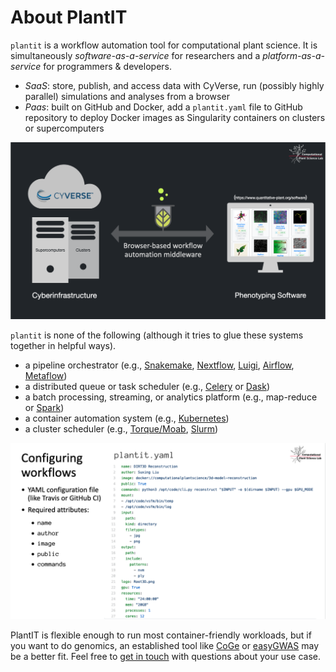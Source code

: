 # About PlantIT

<!-- START doctoc generated TOC please keep comment here to allow auto update -->
<!-- DON'T EDIT THIS SECTION, INSTEAD RE-RUN doctoc TO UPDATE -->


<!--
- [PlantIT is...](#plantit-is)
- [PlantIT is not...](#plantit-is-not)
- [What can I use it for?](#what-can-i-use-it-for)
-->

<!-- END doctoc generated TOC please keep comment here to allow auto update -->

`plantit` is a workflow automation tool for computational plant science. It is simultaneously *software-as-a-service* for researchers and a *platform-as-a-service* for programmers & developers.

- *SaaS*: store, publish, and access data with CyVerse, run (possibly highly parallel) simulations and analyses from a browser
- *Paas*: built on GitHub and Docker, add a `plantit.yaml` file to GitHub repository to deploy Docker images as Singularity containers on clusters or supercomputers

![](../media/p1.png)

`plantit` is none of the following (although it tries to glue these systems together in helpful ways).

- a pipeline orchestrator (e.g., [Snakemake](https://snakemake.readthedocs.io/en/stable/), [Nextflow](https://www.nextflow.io/), [Luigi](https://luigi.readthedocs.io/en/stable/), [Airflow](https://airflow.apache.org/), [Metaflow](https://metaflow.org/))
- a distributed queue or task scheduler (e.g., [Celery](https://docs.celeryproject.org/en/stable/index.html) or [Dask](https://dask.org/))
- a batch processing, streaming, or analytics platform (e.g., map-reduce or [Spark](https://spark.apache.org/))
- a container automation system (e.g., [Kubernetes](https://kubernetes.io/))
- a cluster scheduler (e.g., [Torque/Moab](https://adaptivecomputing.com/cherry-services/torque-resource-manager/), [Slurm](https://slurm.schedmd.com/overview.html))

![](../media/p2.png)

PlantIT is flexible enough to run most container-friendly workloads, but if you want to do genomics, an established tool like [CoGe](https://genomevolution.org/CoGe/) or [easyGWAS](https://easygwas.ethz.ch/) may be a better fit. Feel free to [get in touch](https://github.com/Computational-Plant-Science/plantit/discussions) with questions about your use case.
